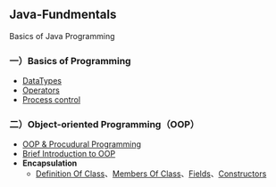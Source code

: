 ## Java-Fundmentals
Basics of Java Programming

### 一）Basics of Programming

- [DataTypes](./01-编程语言通用知识/01-编程语言之数据类型.md)
- [Operators](./01-编程语言通用知识/02-编程语言之操作符.md)
- [Process control](./01-编程语言通用知识/03-编程语言之流程控制.md)

### 二）Object-oriented Programming（OOP）

- [OOP & Procudural Programming](./02-面向对象编程/01-面向对象编程与面向过程编程.md)
- [Brief Introduction to OOP](./02-面向对象编程/02-面向对象编程简介.md)
- **Encapsulation**
  - [Definition Of Class](./02-面向对象编程/01-封装/01-类.md#概念)、[Members Of Class](./02-面向对象编程/01-封装/01-类.md#二类的组成)、[Fields](./02-面向对象编程/01-封装/01-类.md#1字段-或-域-field)、[Constructors](./02-面向对象编程/01-封装/01-类.md#2构造器构造方法constructors)
